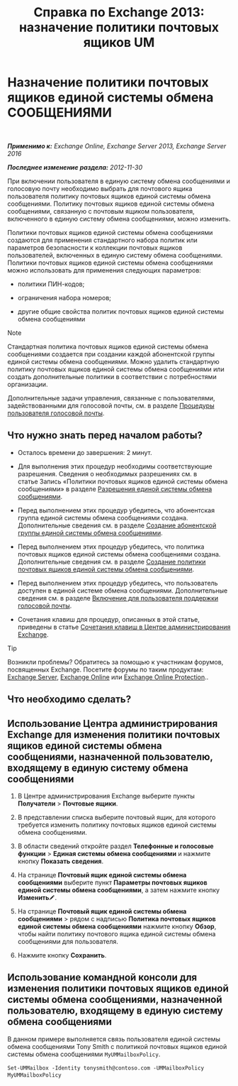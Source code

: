 ﻿---
title: 'Справка по Exchange 2013: назначение политики почтовых ящиков UM'
TOCTitle: Назначение политики почтовых ящиков единой системы обмена СООБЩЕНИЯМИ
ms:assetid: c8da6cbe-3d22-4fff-8b5a-416b1c8adb6c
ms:mtpsurl: https://technet.microsoft.com/ru-ru/library/Bb201728(v=EXCHG.150)
ms:contentKeyID: 50489062
ms.date: 05/22/2018
mtps_version: v=EXCHG.150
ms.translationtype: MT
---

# Назначение политики почтовых ящиков единой системы обмена СООБЩЕНИЯМИ

 

_**Применимо к:** Exchange Online, Exchange Server 2013, Exchange Server 2016_

_**Последнее изменение раздела:** 2012-11-30_

При включении пользователя в единую систему обмена сообщениями и голосовую почту необходимо выбрать для почтового ящика пользователя политику почтовых ящиков единой системы обмена сообщениями. Политику почтовых ящиков единой системы обмена сообщениями, связанную с почтовым ящиком пользователя, включенного в единую систему обмена сообщениями, можно изменить.

Политики почтовых ящиков единой системы обмена сообщениями создаются для применения стандартного набора политик или параметров безопасности к коллекции почтовых ящиков пользователей, включенных в единую систему обмена сообщениями. Политики почтовых ящиков единой системы обмена сообщениями можно использовать для применения следующих параметров:

  - политики ПИН-кодов;

  - ограничения набора номеров;

  - другие общие свойства политик почтовых ящиков единой системы обмена сообщениями

> [!NOTE]  
> Стандартная политика почтовых ящиков единой системы обмена сообщениями создается при создании каждой абонентской группы единой системы обмена сообщениями. Можно удалить стандартную политику почтовых ящиков единой системы обмена сообщениями или создать дополнительные политики в соответствии с потребностями организации.


Дополнительные задачи управления, связанные с пользователями, задействованными для голосовой почты, см. в разделе [Процедуры пользователя голосовой почты](voice-mail-enabled-user-procedures-exchange-2013-help.md).

## Что нужно знать перед началом работы?

  - Осталось времени до завершения: 2 минут.

  - Для выполнения этих процедур необходимы соответствующие разрешения. Сведения о необходимых разрешениях см. в статье Запись «Политики почтовых ящиков единой системы обмена сообщениями» в разделе [Разрешения единой системы обмена сообщениями](unified-messaging-permissions-exchange-2013-help.md).

  - Перед выполнением этих процедур убедитесь, что абонентская группа единой системы обмена сообщениями создана. Дополнительные сведения см. в разделе [Создание абонентской группы единой системы обмена сообщениями](create-a-um-dial-plan-exchange-2013-help.md).

  - Перед выполнением этих процедур убедитесь, что политика почтовых ящиков единой системы обмена сообщениями создана. Дополнительные сведения см. в разделе [Создание политики почтовых ящиков единой системы обмена сообщениями](create-a-um-mailbox-policy-exchange-2013-help.md).

  - Перед выполнением этих процедур убедитесь, что пользователь доступен в единой системе обмена сообщениями. Дополнительные сведения см. в разделе [Включение для пользователя поддержки голосовой почты](enable-a-user-for-voice-mail-exchange-2013-help.md).

  - Сочетания клавиш для процедур, описанных в этой статье, приведены в статье [Сочетания клавиш в Центре администрирования Exchange](keyboard-shortcuts-in-the-exchange-admin-center-exchange-online-protection-help.md).

> [!TIP]  
> Возникли проблемы? Обратитесь за помощью к участникам форумов, посвященных Exchange. Посетите форумы по таким продуктам: <a href="https://go.microsoft.com/fwlink/p/?linkid=60612">Exchange Server</a>, <a href="https://go.microsoft.com/fwlink/p/?linkid=267542">Exchange Online</a> или <a href="https://go.microsoft.com/fwlink/p/?linkid=285351">Exchange Online Protection</a>..


## Что необходимо сделать?

## Использование Центра администрирования Exchange для изменения политики почтовых ящиков единой системы обмена сообщениями, назначенной пользователю, входящему в единую систему обмена сообщениями

1.  В Центре администрирования Exchange выберите пункты **Получатели** \> **Почтовые ящики**.

2.  В представлении списка выберите почтовый ящик, для которого требуется изменить политику почтовых ящиков единой системы обмена сообщениями.

3.  В области сведений откройте раздел **Телефонные и голосовые функции** \> **Единая системы обмена сообщениями** и нажмите кнопку **Показать сведения**.

4.  На странице **Почтовый ящик единой системы обмена сообщениями** выберите пункт **Параметры почтовых ящиков единой системы обмена сообщениями**, а затем нажмите кнопку **Изменить**![Значок редактирования](images/Bb124582.6f53ccb2-1f13-4c02-bea0-30690e6ea71d(EXCHG.150).gif "Значок редактирования").

5.  На странице **Почтовый ящик единой системы обмена сообщениями** \> рядом с надписью **Политика почтовых ящиков единой системы обмена сообщениями** нажмите кнопку **Обзор**, чтобы найти политику почтового ящика единой системы обмена сообщениями для пользователя.

6.  Нажмите кнопку **Сохранить**.

## Использование командной консоли для изменения политики почтовых ящиков единой системы обмена сообщениями, назначенной пользователю, входящему в единую систему обмена сообщениями

В данном примере выполняется связь пользователя единой системы обмена сообщениями Tony Smith с политикой почтовых ящиков единой системы обмена сообщениями `MyUMMailboxPolicy`.

    Set-UMMailbox -Identity tonysmith@contoso.com -UMMailboxPolicy MyUMMailboxPolicy

